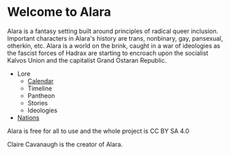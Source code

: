 # Welcome to Alara

Alara is a fantasy setting built around principles of radical queer inclusion. Important characters in Alara's history are trans, nonbinary, gay, pansexual, otherkin, etc. Alara is a world on the brink, caught in a war of ideologies as the fascist forces of Hadrax are starting to encroach upon the socialist Kalvos Union and the capitalist Grand Ostaran Republic.

* Lore
  * [Calendar](./alara/calendar)
  * Timeline
  * Pantheon
  * Stories
  * Ideologies
* [Nations](./alara/nations)


Alara is free for all to use and the whole project is CC BY SA 4.0

Claire Cavanaugh is the creator of Alara.
